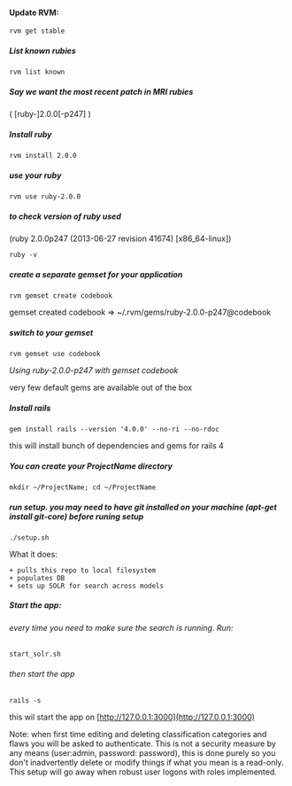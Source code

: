 #### Update RVM:
`rvm get stable`
 
##### List known rubies
`rvm list known`

##### Say we want the most recent patch in MRI rubies
( [ruby-]2.0.0[-p247] )

##### Install ruby
`rvm install 2.0.0`

##### use your ruby
`rvm use ruby-2.0.0`

##### to check version of ruby used 
(ruby 2.0.0p247 (2013-06-27 revision 41674) [x86_64-linux])

`ruby -v`

##### create a separate gemset for your application
`rvm gemset create codebook`

gemset created codebook    => ~/.rvm/gems/ruby-2.0.0-p247@codebook

##### switch to your gemset
`rvm gemset use codebook`

_Using ruby-2.0.0-p247 with gemset codebook_

very few default gems are available out of the box


##### Install rails
`gem install rails --version '4.0.0' --no-ri --no-rdoc`

this will install bunch of dependencies and gems for rails 4

##### You can create your ProjectName directory
`mkdir ~/ProjectName; cd ~/ProjectName`

##### run  setup. you may need to have git installed on your machine (apt-get install git-core) before runing setup
`./setup.sh`

What it does:

    + pulls this repo to local filesystem
    + populates DB
    + sets up SOLR for search across models
    

##### Start the app:

###### every time  you need to make sure the search is running. Run:
`start_solr.sh`

###### then start the app
`rails -s`

this wil start the app on [http://127.0.0.1:3000](http://127.0.0.1:3000)


Note: when first time editing and deleting classification categories and flaws you will be asked to authenticate. This is not a security measure by any means (user:admin, password: password), this is done purely so you don't inadvertently delete or modify things if what you mean is a read-only. This setup will go away when robust user logons with roles implemented.




